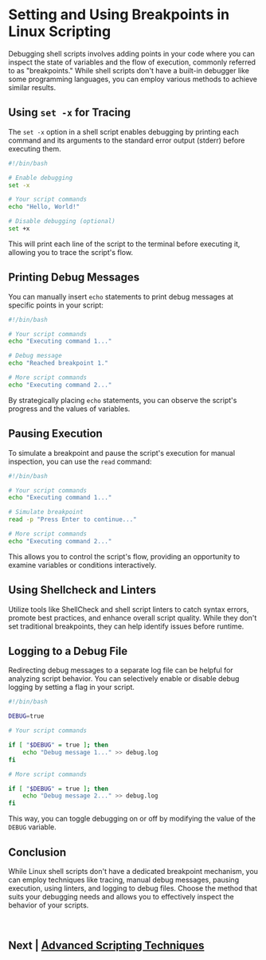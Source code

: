 
# Setting and Using Breakpoints in Linux Scripting

Debugging shell scripts involves adding points in your code where you can inspect the state of variables and the flow of execution, commonly referred to as "breakpoints." While shell scripts don't have a built-in debugger like some programming languages, you can employ various methods to achieve similar results.

## Using `set -x` for Tracing

The `set -x` option in a shell script enables debugging by printing each command and its arguments to the standard error output (stderr) before executing them.

```bash
#!/bin/bash

# Enable debugging
set -x

# Your script commands
echo "Hello, World!"

# Disable debugging (optional)
set +x
```

This will print each line of the script to the terminal before executing it, allowing you to trace the script's flow.

## Printing Debug Messages

You can manually insert `echo` statements to print debug messages at specific points in your script:

```bash
#!/bin/bash

# Your script commands
echo "Executing command 1..."

# Debug message
echo "Reached breakpoint 1."

# More script commands
echo "Executing command 2..."
```

By strategically placing `echo` statements, you can observe the script's progress and the values of variables.

## Pausing Execution

To simulate a breakpoint and pause the script's execution for manual inspection, you can use the `read` command:

```bash
#!/bin/bash

# Your script commands
echo "Executing command 1..."

# Simulate breakpoint
read -p "Press Enter to continue..."

# More script commands
echo "Executing command 2..."
```

This allows you to control the script's flow, providing an opportunity to examine variables or conditions interactively.

## Using Shellcheck and Linters

Utilize tools like ShellCheck and shell script linters to catch syntax errors, promote best practices, and enhance overall script quality. While they don't set traditional breakpoints, they can help identify issues before runtime.

## Logging to a Debug File

Redirecting debug messages to a separate log file can be helpful for analyzing script behavior. You can selectively enable or disable debug logging by setting a flag in your script.

```bash
#!/bin/bash

DEBUG=true

# Your script commands

if [ "$DEBUG" = true ]; then
    echo "Debug message 1..." >> debug.log
fi

# More script commands

if [ "$DEBUG" = true ]; then
    echo "Debug message 2..." >> debug.log
fi
```

This way, you can toggle debugging on or off by modifying the value of the `DEBUG` variable.

## Conclusion

While Linux shell scripts don't have a dedicated breakpoint mechanism, you can employ techniques like tracing, manual debug messages, pausing execution, using linters, and logging to debug files. Choose the method that suits your debugging needs and allows you to effectively inspect the behavior of your scripts.


<br>

## Next | [Advanced Scripting Techniques](https://github.com/lioneltchami/bash-scripting-tutorial/tree/main/Tutorial-Files/14.Advanced-Scripting-Techniques)
